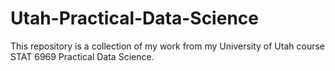 # Utah-Practical-Data-Science
This repository is a collection of my work from my University of Utah course STAT 6969 Practical Data Science.
